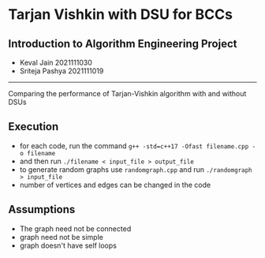 # Tarjan Vishkin with DSU for BCCs

## Introduction to Algorithm Engineering Project

- Keval Jain 2021111030
- Sriteja Pashya 2021111019

---

Comparing the performance of Tarjan-Vishkin algorithm with and without DSUs

## Execution

- for each code, run the command `g++ -std=c++17 -Ofast filename.cpp -o filename`
- and then run `./filename < input_file > output_file`
- to generate random graphs use `randomgraph.cpp` and run `./randomgraph > input_file`
- number of vertices and edges can be changed in the code

## Assumptions

- The graph need not be connected
- graph need not be simple
- graph doesn't have self loops
